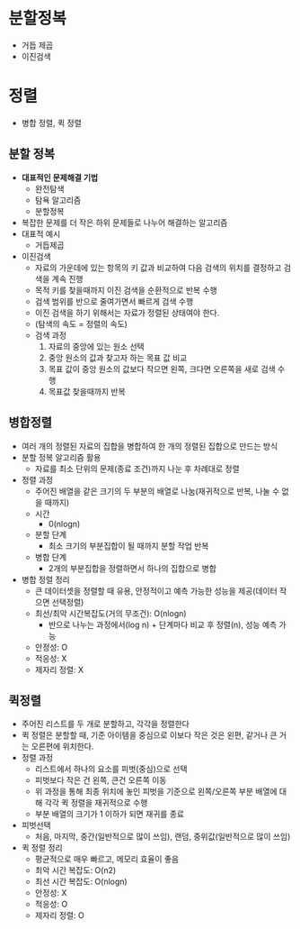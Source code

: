 # 분할정복
- 거듭 제곱
- 이진검색
# 정렬
- 병합 정렬, 퀵 정렬

## 분할 정복
- **대표적인 문제해결 기법**
    * 완전탐색
    * 탐욕 알고리즘
    * 분할정복
- 복잡한 문제를 더 작은 하위 문제들로 나누어 해결하는 알고리즘
- 대표적 예시
    * 거듭제곱
- 이진검색
    * 자료의 가운데에 있는 항목의 키 값과 비교하여 다음 검색의 위치를 결정하고 검색을 계속 진행
    * 목적 키를 찾을때까지 이진 검색을 순환적으로 반복 수행
    * 검색 범위를 반으로 줄여가면서 빠르게 검색 수행
    * 이진 검색을 하기 위해서는 자료가 정렬된 상태여야 한다.
    * (탐색의 속도 = 정렬의 속도)
    * 검색 과정
        1. 자료의 중앙에 있는 원소 선택
        2. 중앙 원소의 값과 찾고자 하는 목표 값 비교
        3. 목표 값이 중앙 원소의 값보다 작으면 왼쪽, 크다면 오른쪽을 새로 검색 수행
        4. 목표값 찾을때까지 반복


## **병합정렬**
- 여러 개의 정렬된 자료의 집합을 병합하여 한 개의 정렬된 집합으로 만드는 방식
- 분할 정복 알고리즘 활용
    * 자료를 최소 단위의 문제(종료 조건)까지 나눈 후 차례대로 정렬
- 정렬 과정
    * 주어진 배열을 같은 크기의 두 부분의 배열로 나눔(재귀적으로 반복, 나눌 수 없을 때까지)
    * 시간
        * 0(nlogn)
    * 분할 단계
        * 최소 크기의 부분집합이 될 때까지 분할 작업 반복
    * 병합 단계
        * 2개의 부분집합을 정렬하면서 하나의 집합으로 병합
- 병합 정렬 정리
    * 큰 데이터셋을 정렬할 때 유용, 안정적이고 예측 가능한 성능을 제공(데이터 작으면 선택정렬)
    * 최선/최악 시간복잡도(거의 무조건): O(nlogn)
        * 반으로 나누는 과정에서(log n) + 단계마다 비교 후 정렬(n), 성능 예측 가능
    * 안정성: O
    * 적응성: X
    * 제자리 정렬: X

## **퀵정렬**
- 주어진 리스트를 두 개로 분할하고, 각각을 정렬한다
- 퀵 정렬은 분할할 때, 기준 아이템을 중심으로 이보다 작은 것은 왼편, 같거나 큰 거는 오른편에 위치한다.
- 정렬 과정
    * 리스트에서 하나의 요소를 피벗(중심)으로 선택
    * 피벗보다 작은 건 왼쪽, 큰건 오른쪽 이동
    * 위 과정을 통해 최종 위치에 놓인 피벗을 기준으로 왼쪽/오른쪽 부분 배열에 대해 각각 퀵 정렬을 재귀적으로 수행
    * 부분 배열의 크기가 1 이하가 되면 재귀를 종료
- 피벗선택
    * 처음, 마지막, 중간(일반적으로 많이 쓰임), 랜덤, 중위값(일반적으로 많이 쓰임)
- 퀵 정렬 정리
    * 평균적으로 매우 빠르고, 메모리 효율이 좋음
    * 최악 시간 복잡도: O(n2)
    * 최선 시간 복잡도: O(nlogn)
    * 안정성: X
    * 적응성: O
    * 제자리 정렬: O
